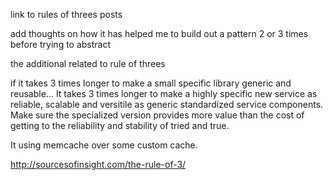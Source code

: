 link to rules of threes posts

add thoughts on how it has helped me to build out a pattern 2 or 3 times before trying to abstract

the additional related to rule of threes

if it takes 3 times longer to make a small specific library generic and reusable... It takes 3 times longer to make a highly specific new service as reliable, scalable and versitile as generic standardized service components. Make sure the specialized version provides more value than the cost of getting to the reliability and stability of tried and true.

It using memcache over some custom cache.

http://sourcesofinsight.com/the-rule-of-3/